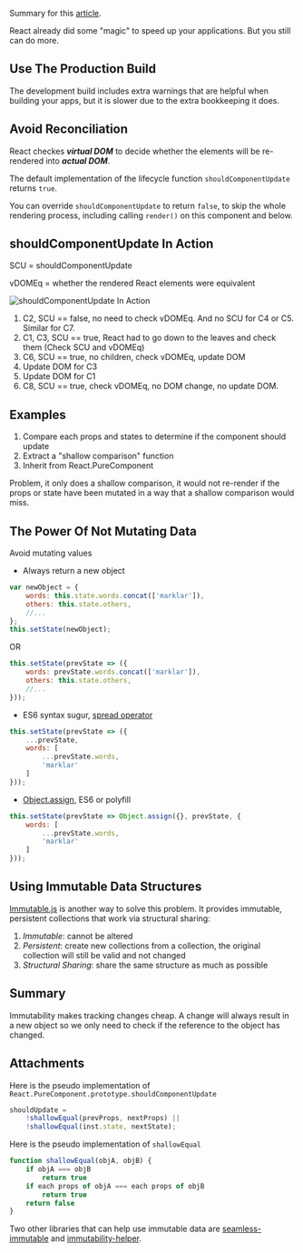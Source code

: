 Summary for this [article](https://facebook.github.io/react/docs/optimizing-performance.html).

React already did some "magic" to speed up your applications. But you still can do more.

Use The Production Build
----------------

The development build includes extra warnings that are helpful when building your apps, but it is slower due to the extra bookkeeping it does.

Avoid Reconciliation
----------------

React checkes ***virtual DOM*** to decide whether the elements will be re-rendered into ***actual DOM***.

The default implementation of the lifecycle function `shouldComponentUpdate` returns `true`.

You can override `shouldComponentUpdate` to return `false`, to skip the whole rendering process, including calling `render()` on this component and below.

shouldComponentUpdate In Action
----------------

SCU = shouldComponentUpdate

vDOMEq = whether the rendered React elements were equivalent

![shouldComponentUpdate In Action](http://upload-images.jianshu.io/upload_images/3835536-9c0feebd500d97bb.png?imageMogr2/auto-orient/strip%7CimageView2/2/w/1240)

1. C2, SCU == false, no need to check vDOMEq. And no SCU for C4 or C5. Similar for C7.
2. C1, C3, SCU == true, React had to go down to the leaves and check them (Check SCU and vDOMEq)
  1. C6, SCU == true, no children, check vDOMEq, update DOM
  2. Update DOM for C3
  3. Update DOM for C1
3. C8, SCU == true, check vDOMEq, no DOM change, no update DOM.

Examples
---------------

1. Compare each props and states to determine if the component should update
2. Extract a "shallow comparison" function
3. Inherit from React.PureComponent

Problem, it only does a shallow comparison, it would not re-render if the props or state have been mutated in a way that a shallow comparison would miss.

The Power Of Not Mutating Data
----------------

Avoid mutating values

- Always return a new object
```javascript
var newObject = {
    words: this.state.words.concat(['marklar']),
    others: this.state.others,
    //...
};
this.setState(newObject);
```
OR
```javascript
this.setState(prevState => ({
    words: prevState.words.concat(['marklar']),
    others: this.state.others,
    //...
}));
```

- ES6 syntax sugur, [spread operator](https://developer.mozilla.org/en-US/docs/Web/JavaScript/Reference/Operators/Spread_operator)
```javascript
this.setState(prevState => ({
    ...prevState,
    words: [
        ...prevState.words,
        'marklar'
    ]
}));
```

- [Object.assign](https://developer.mozilla.org/en-US/docs/Web/JavaScript/Reference/Global_Objects/Object/assign), ES6 or polyfill
```javascript
this.setState(prevState => Object.assign({}, prevState, {
    words: [
        ...prevState.words,
        'marklar'
    ]
}));
```

Using Immutable Data Structures
-------------------

[Immutable.js](https://github.com/facebook/immutable-js) is another way to solve this problem. It provides immutable, persistent collections that work via structural sharing:

1. *Immutable*: cannot be altered
2. *Persistent*: create new collections from a collection, the original collection will still be valid and not changed
3. *Structural Sharing*: share the same structure as much as possible

Summary
-------------------

Immutability makes tracking changes cheap. A change will always result in a new object so we only need to check if the reference to the object has changed.

Attachments
-------------------

Here is the pseudo implementation of `React.PureComponent.prototype.shouldComponentUpdate`

```javascript
shouldUpdate =
    !shallowEqual(prevProps, nextProps) ||
    !shallowEqual(inst.state, nextState);
```
Here is the pseudo implementation of `shallowEqual`
```javascript
function shallowEqual(objA, objB) {
    if objA === objB
        return true
    if each props of objA === each props of objB
        return true
    return false
}
```

Two other libraries that can help use immutable data are [seamless-immutable](https://github.com/rtfeldman/seamless-immutable) and [immutability-helper](https://github.com/kolodny/immutability-helper).